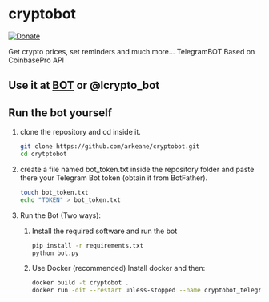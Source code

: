 # cryptobot

[![Donate](https://img.shields.io/badge/Donate-PayPal-green.svg)](https://www.paypal.com/cgi-bin/webscr?cmd=_s-xclick&hosted_button_id=LZDKH4PL5Z3XN&source=url)

Get crypto prices, set reminders and much more...
TelegramBOT Based on CoinbasePro API

## Use it at [BOT](https://t.me/lcrypto_bot) or @lcrypto_bot

## Run the bot yourself

1. clone the repository and cd inside it.

    ```bash
    git clone https://github.com/arkeane/cryptobot.git
    cd crytptobot
    ```

2. create a file named bot_token.txt inside the repository folder and paste there your Telegram Bot token (obtain it from BotFather).

    ```bash
    touch bot_token.txt
    echo "TOKEN" > bot_token.txt
    ````

3. Run the Bot (Two ways):

    1. Install the required software and run the bot

        ```bash
        pip install -r requirements.txt
        python bot.py
        ```

    2. Use Docker (recommended)
        Install docker and then:

        ```bash
        docker build -t cryptobot .
        docker run -dit --restart unless-stopped --name cryptobot_telegram cryptobot
        ```
